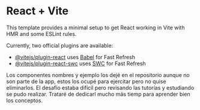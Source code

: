 # React + Vite

This template provides a minimal setup to get React working in Vite with HMR and some ESLint rules.

Currently, two official plugins are available:

- [@vitejs/plugin-react](https://github.com/vitejs/vite-plugin-react/blob/main/packages/plugin-react/README.md) uses [Babel](https://babeljs.io/) for Fast Refresh
- [@vitejs/plugin-react-swc](https://github.com/vitejs/vite-plugin-react-swc) uses [SWC](https://swc.rs/) for Fast Refresh


Los componentes nombres y ejemplo los dejé en el repositorio aunque no son parte de la app, estos los ocupé para ejercitar pero no quise eliminarlos.
El desafío estaba difícil pero revisando las tutorías y estudiando se pudo realizar.
Trataré de dedicarl mucho más tiemp para aprender bien los conceptos.
